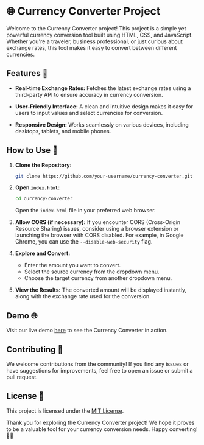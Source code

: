 # 🌐 Currency Converter Project

Welcome to the Currency Converter project! This project is a simple yet powerful currency conversion tool built using HTML, CSS, and JavaScript. Whether you're a traveler, business professional, or just curious about exchange rates, this tool makes it easy to convert between different currencies.

## Features 🚀

- **Real-time Exchange Rates:** Fetches the latest exchange rates using a third-party API to ensure accuracy in currency conversion.

- **User-Friendly Interface:** A clean and intuitive design makes it easy for users to input values and select currencies for conversion.

- **Responsive Design:** Works seamlessly on various devices, including desktops, tablets, and mobile phones.

## How to Use 🔄

1. **Clone the Repository:**
   ```bash
   git clone https://github.com/your-username/currency-converter.git
   ```

2. **Open `index.html`:**
   ```bash
   cd currency-converter
   ```

   Open the `index.html` file in your preferred web browser.

3. **Allow CORS (if necessary):**
   If you encounter CORS (Cross-Origin Resource Sharing) issues, consider using a browser extension or launching the browser with CORS disabled. For example, in Google Chrome, you can use the `--disable-web-security` flag.

4. **Explore and Convert:**
   - Enter the amount you want to convert.
   - Select the source currency from the dropdown menu.
   - Choose the target currency from another dropdown menu.

5. **View the Results:**
   The converted amount will be displayed instantly, along with the exchange rate used for the conversion.

## Demo 🌐

Visit our live demo [here](https://your-username.github.io/currency-converter/) to see the Currency Converter in action.

## Contributing 🤝

We welcome contributions from the community! If you find any issues or have suggestions for improvements, feel free to open an issue or submit a pull request.

## License 📄

This project is licensed under the [MIT License](LICENSE).

Thank you for exploring the Currency Converter project! We hope it proves to be a valuable tool for your currency conversion needs. Happy converting! 💱✨
